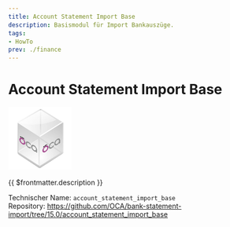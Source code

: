 ```yaml
---
title: Account Statement Import Base
description: Basismodul für Import Bankauszüge.
tags:
- HowTo
prev: ./finance
---
```

# Account Statement Import Base
![icon_oca_app](assets/icon_oca_app.png)

{{ $frontmatter.description }}

Technischer Name: `account_statement_import_base`\
Repository: <https://github.com/OCA/bank-statement-import/tree/15.0/account_statement_import_base>
